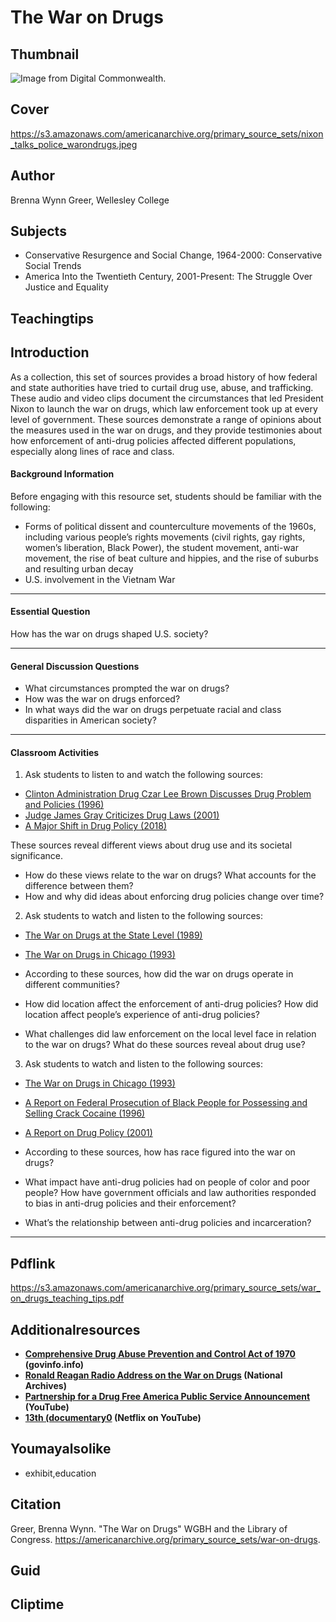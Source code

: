 # The War on Drugs

## Thumbnail

![Image from Digital Commonwealth.](https://s3.amazonaws.com/americanarchive.org/primary_source_sets/nixon_talks_police_warondrugs.jpeg "Image from Digital Commonwealth.")

## Cover
https://s3.amazonaws.com/americanarchive.org/primary_source_sets/nixon_talks_police_warondrugs.jpeg

## Author

Brenna Wynn Greer, Wellesley College

## Subjects

- Conservative Resurgence and Social Change, 1964-2000: Conservative Social Trends
- America Into the Twentieth Century, 2001-Present: The Struggle Over Justice and Equality



## Teachingtips

## Introduction

As a collection, this set of sources provides a broad history of how federal and state authorities have tried to curtail drug use, abuse, and trafficking. These audio and video clips document the circumstances that led President Nixon to launch the war on drugs, which law enforcement took up at every level of government. These sources demonstrate a range of opinions about the measures used in the war on drugs, and they provide testimonies about how enforcement of anti-drug policies affected different populations, especially along lines of race and class.  

#### Background Information

Before engaging with this resource set, students should be familiar with the following:
- Forms of political dissent and counterculture movements of the 1960s, including various people’s rights movements (civil rights, gay rights, women’s liberation, Black Power), the student movement, anti-war movement, the rise of beat culture and hippies, and the rise of suburbs and resulting urban decay
- U.S. involvement in the Vietnam War




<hr>

#### Essential Question 

How has the war on drugs shaped U.S. society? 

<hr>

#### General Discussion Questions

- What circumstances prompted the war on drugs?
- How was the war on drugs enforced?
- In what ways did the war on drugs perpetuate racial and class disparities in American society?




<hr>

#### Classroom Activities

1) Ask students to listen to and watch the following sources:   

- [Clinton Administration Drug Czar Lee Brown Discusses Drug Problem and Policies (1996)](/primary_source_sets/war-on-drugs/6-529-th8bg2jq4s)
- [Judge James Gray Criticizes Drug Laws (2001)](/primary_source_sets/war-on-drugs/8-16-3x83j39b24)
- [A Major Shift in Drug Policy (2018)](/primary_source_sets/war-on-drugs/9-525-804xg9gf2)

These sources reveal different views about drug use and its societal significance. 
- How do these views relate to the war on drugs?  What accounts for the difference between them? 
- How and why did ideas about enforcing drug policies change over time?   



2) Ask students to watch and listen to the following sources: 


- [The War on Drugs at the State Level (1989)](/primary_source_sets/war-on-drugs/3-29-56zw3z50)
- [The War on Drugs in Chicago (1993)](/primary_source_sets/war-on-drugs/4-526-x639z91v3n)


- According to these sources, how did the  war on drugs operate in different communities? 
- How did location affect the enforcement of anti-drug policies? How did location affect people’s experience of anti-drug policies?
- What challenges did law enforcement on the local level face in relation to the war on drugs? What do these sources reveal about drug use?


3) Ask students to watch and listen to the following sources:
      

- [The War on Drugs in Chicago  (1993)](/primary_source_sets/war-on-drugs/4-526-x639z91v3n)
- [A Report on Federal Prosecution of Black People for Possessing and Selling Crack Cocaine (1996)](/primary_source_sets/war-on-drugs/5-507-s17sn01w0f)
- [A Report on Drug Policy (2001)](/primary_source_sets/war-on-drugs/7-259-m61bpj86)

- According to these sources, how has race figured into the war on drugs? 
- What impact have anti-drug policies had on people of color and poor people? How have government officials and law authorities responded to bias in anti-drug policies and their enforcement? 
- What’s the relationship between anti-drug policies and incarceration? 


<hr>

## Pdflink

https://s3.amazonaws.com/americanarchive.org/primary_source_sets/war_on_drugs_teaching_tips.pdf

## Additionalresources


- **[Comprehensive Drug Abuse Prevention and Control Act of 1970](https://www.govinfo.gov/content/pkg/STATUTE-84/pdf/STATUTE-84-Pg1236.pdf#page=7) (govinfo.info)**
- **[Ronald Reagan Radio Address on the War on Drugs](https://catalog.archives.gov/id/117700433) (National Archives)** 
- **[Partnership for a Drug Free America Public Service Announcement](https://www.youtube.com/watch?v=GOnENVylxPI) (YouTube)** 
- **[13th (documentary0](https://www.youtube.com/watch?v=krfcq5pF8u8) (Netflix on YouTube)** 



## Youmayalsolike
- exhibit,education

## Citation

Greer, Brenna Wynn. "The War on Drugs" WGBH and the Library of Congress. https://americanarchive.org/primary_source_sets/war-on-drugs.

## Guid
## Cliptime
